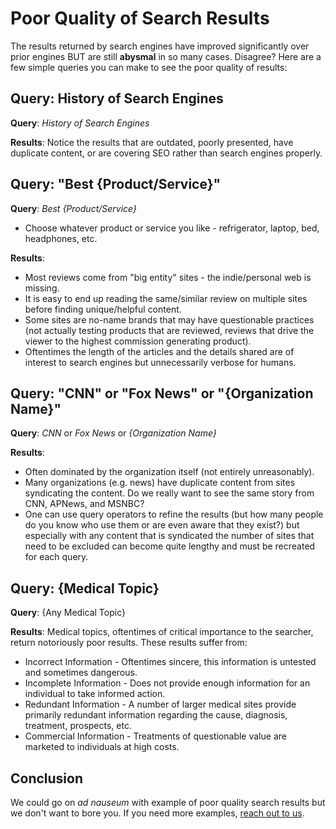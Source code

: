# Poor Quality of Search Results

The results returned by search engines have improved significantly over prior engines BUT are still **abysmal** in so many cases. Disagree? Here are a few simple queries you can make to see the poor quality of results:

## Query: History of Search Engines

__Query__: _History of Search Engines_

__Results__: Notice the results that are outdated, poorly presented, have duplicate content, or are covering SEO rather than search engines properly.

## Query: "Best {Product/Service}"

__Query__: _Best {Product/Service}_

- Choose whatever product or service you like - refrigerator, laptop, bed, headphones, etc.

__Results__:

- Most reviews come from "big entity" sites - the indie/personal web is missing.
- It is easy to end up reading the same/similar review on multiple sites before finding unique/helpful content.
- Some sites are no-name brands that may have questionable practices (not actually testing products that are reviewed, reviews that drive the viewer to the highest commission generating product).
- Oftentimes the length of the articles and the details shared are of interest to search engines but unnecessarily verbose for humans.

## Query: "CNN" or "Fox News" or "{Organization Name}"

__Query__: _CNN_ or _Fox News_ or _{Organization Name}_

__Results__:

- Often dominated by the organization itself \(not entirely unreasonably\).
- Many organizations \(e.g. news\) have duplicate content from sites syndicating the content. Do we really want to see the same story from CNN, APNews, and MSNBC?
- One can use query operators to refine the results \(but how many people do you know who use them or are even aware that they exist?\) but especially with any content that is syndicated the number of sites that need to be excluded can become quite lengthy and must be recreated for each query.

## Query: {Medical Topic}

__Query__: {Any Medical Topic}

__Results__: Medical topics, oftentimes of critical importance to the searcher, return notoriously poor results. These results suffer from:

- Incorrect Information - Oftentimes sincere, this information is untested and sometimes dangerous.
- Incomplete Information - Does not provide enough information for an individual to take informed action.
- Redundant Information - A number of larger medical sites provide primarily redundant information regarding the cause, diagnosis, treatment, prospects, etc.
- Commercial Information - Treatments of questionable value are marketed to individuals at high costs.

## Conclusion
We could go on _ad nauseum_ with example of poor quality search results but we don't want to bore you. If you need more examples, [reach out to us](https://nextsearch.gitbook.io/introduction/request-for-comments.md).
